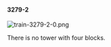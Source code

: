 #### 3279-2
![train-3279-2-0.png](https://github.com/lil-lab/nlvr/raw/master/nlvr/train/images/4/train-3279-2-0.png "train-3279-2-0.png")

There is no tower with four blocks.